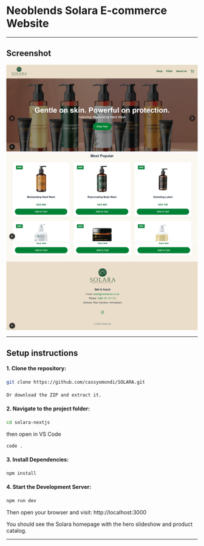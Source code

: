 # Neoblends Solara E-commerce Website
---

## Screenshot

![Screenshot of App](/public/images/Screenshot_1.png)
![Screenshot of App](/public/images/Screenshot_2.png)
![Screenshot of App](/public/images/Screenshot_3.png)

---

## Setup instructions

#### 1. Clone the repository:
```bash
git clone https://github.com/cassyomondi/SOLARA.git

Or download the ZIP and extract it.
```

#### 2. Navigate to the project folder:
```bash
cd solara-nextjs
```
then open in VS Code 

```bash
code .
```

#### 3. Install Dependencies:
```bash
npm install

```
#### 4. Start the Development Server:
```bash
npm run dev

```
Then open your browser and visit: http://localhost:3000

You should see the Solara homepage with the hero slideshow and product catalog.

 --- 

